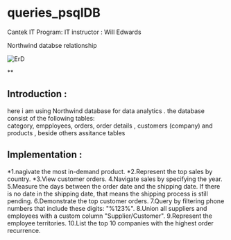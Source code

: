 # queries_psqlDB
Cantek IT Program:
IT instructor : Will Edwards


Northwind databse relationship

![ErD](https://github.com/jackorta1/queries_psqlDB/assets/52336451/8f2cc54c-7c1c-4813-a357-476ee63b40d7)



**
## Introduction :
here i am using Northwind database for data analytics . the database consist of the following tables:  
category, empployees, orders, order details , customers (company) and products , beside others assitance 
tables 

## Implementation : 

*1.nagivate  the most in-demand product.
*2.Represent the top sales by country.
*3.View customer orders.
4.Navigate sales by specifying the year.
5.Measure the days between the order date and the shipping date. If there is no date in the shipping date, that means the shipping process is still pending.
6.Demonstrate the top customer orders.
7.Query by filtering phone numbers that include these digits: "%123%".
8.Union all suppliers and employees with a custom column "Supplier/Customer".
9.Represent the employee territories.
10.List the top 10 companies with the highest order recurrence.
 

